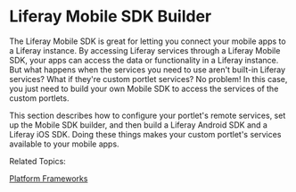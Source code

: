 # Liferay Mobile SDK Builder [](id=liferay-mobile-sdk-builder)

The Liferay Mobile SDK is great for letting you connect your mobile apps to a 
Liferay instance. By accessing Liferay services through a Liferay Mobile SDK, 
your apps can access the data or functionality in a Liferay instance. But what 
happens when the services you need to use aren't built-in Liferay services? What 
if they're custom portlet services? No problem! In this case, you just need to 
build your own Mobile SDK to access the services of the custom portlets. 

This section describes how to configure your portlet's remote services, set up 
the Mobile SDK builder, and then build a Liferay Android SDK and a Liferay iOS 
SDK. Doing these things makes your custom portlet's services available to your 
mobile apps. 

Related Topics:

<!-- 
[Building Mobile SDKs](add link once header id is generated)

[Creating Android Apps that Use Liferay](add link once header id is generated)

[Creating iOS Apps that Use Liferay](add link once header id is generated)
--> 

[Platform Frameworks](/develop/tutorials/-/knowledge_base/platform-frameworks) 

